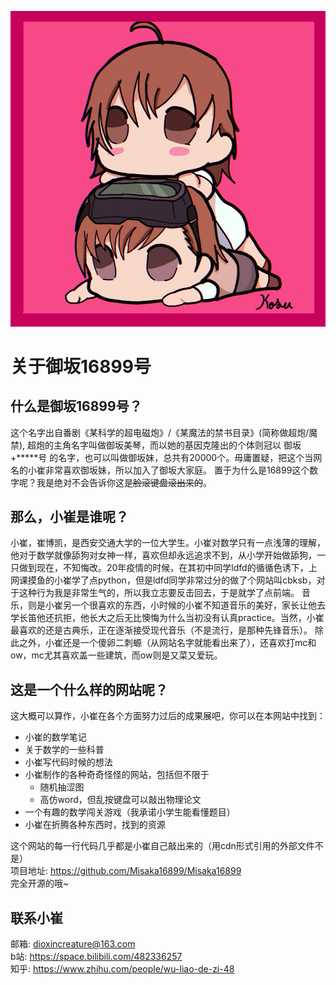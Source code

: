 
![asdf](../../static/img/blog/关于御坂16899号.png)
# 关于御坂16899号
## 什么是御坂16899号？

这个名字出自番剧《某科学的超电磁炮》/《某魔法的禁书目录》(简称做超炮/魔禁), 超炮的主角名字叫做御坂美琴，而以她的基因克隆出的个体则冠以 御坂+*****号
的名字，也可以叫做御坂妹，总共有20000个。毋庸置疑，把这个当网名的小崔非常喜欢御坂妹，所以加入了御坂大家庭。 置于为什么是16899这个数字呢？我是绝对不会告诉你这是~~脸滚键盘滚出来的~~。

## 那么，小崔是谁呢？

小崔，崔博凯，是西安交通大学的一位大学生。小崔对数学只有一点浅薄的理解，他对于数学就像舔狗对女神一样，喜欢但却永远追求不到，从小学开始做舔狗，一只做到现在，不知悔改。20年疫情的时候，在其初中同学ldfd的循循色诱下，上网课摸鱼的小崔学了点python，但是ldfd同学非常过分的做了个网站叫cbksb，对于这种行为我是非常生气的，所以我立志要反击回去，于是就学了点前端。
音乐，则是小崔另一个很喜欢的东西，小时候的小崔不知道音乐的美好，家长让他去学长笛他还抗拒，他长大之后无比懊悔为什么当初没有认真practice。当然，小崔最喜欢的还是古典乐，正在逐渐接受现代音乐（不是流行，是那种先锋音乐）。
除此之外，小崔还是一个傻卵二刺螈（从网站名字就能看出来了），还喜欢打mc和ow，mc尤其喜欢盖一些建筑，而ow则是又菜又爱玩。

## 这是一个什么样的网站呢？

这大概可以算作，小崔在各个方面努力过后的成果展吧，你可以在本网站中找到：  
* 小崔的数学笔记
* 关于数学的一些科普
* 小崔写代码时候的想法
* 小崔制作的各种奇奇怪怪的网站，包括但不限于
    * 随机抽涩图
    * 高仿word，但乱按键盘可以敲出物理论文
* 一个有趣的数学闯关游戏（我承诺小学生能看懂题目）
* 小崔在折腾各种东西时，找到的资源

这个网站的每一行代码几乎都是小崔自己敲出来的（用cdn形式引用的外部文件不是）  
项目地址: https://github.com/Misaka16899/Misaka16899  
完全开源的哦~

## 联系小崔
邮箱: dioxincreature@163.com  
b站: https://space.bilibili.com/482336257  
知乎: https://www.zhihu.com/people/wu-liao-de-zi-48

